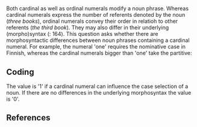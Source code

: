 # [](ParameterTable?__template__=property.md&property=Name#cldf:UT079)

Both cardinal as well as ordinal numerals modify a noun phrase. Whereas cardinal numerals express the number of 
referents denoted by the noun (*three books*), ordinal numerals convey their order in relatioh to other referents 
(*the third book*). They may also differ in their underlying (morpho)syntax ([](Source?ref&with_internal_ref_link#cldf:dryer_np2_2007): 164).
This question asks whether there are morphosyntactic differences between noun phrases containing a cardinal numeral. 
For example, the numeral 'one' requires the nominative case in Finnish, whereas the cardinal numerals bigger than 'one' take the partitive:

[](ExampleTable?example_id=1&with_internal_ref_link#cldf:UT079-1)

## Coding

The value is '1' if a cardinal numeral can influence the case selection of a noun. If there are no differences in the 
underlying morphosyntax the value is '0'.

## References

[](Source?cited_only#cldf:__all__)
